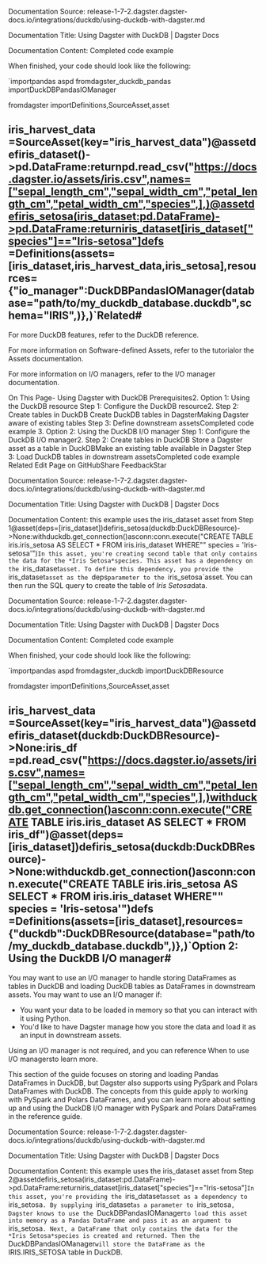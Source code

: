 Documentation Source:
release-1-7-2.dagster.dagster-docs.io/integrations/duckdb/using-duckdb-with-dagster.md

Documentation Title:
Using Dagster with DuckDB | Dagster Docs

Documentation Content:
Completed code example

When finished, your code should look like the following:

`importpandas aspd
fromdagster_duckdb_pandas importDuckDBPandasIOManager

fromdagster importDefinitions,SourceAsset,asset

iris_harvest_data =SourceAsset(key="iris_harvest_data")@assetdefiris_dataset()->pd.DataFrame:returnpd.read_csv("https://docs.dagster.io/assets/iris.csv",names=["sepal_length_cm","sepal_width_cm","petal_length_cm","petal_width_cm","species",],)@assetdefiris_setosa(iris_dataset:pd.DataFrame)->pd.DataFrame:returniris_dataset[iris_dataset["species"]=="Iris-setosa"]defs =Definitions(assets=[iris_dataset,iris_harvest_data,iris_setosa],resources={"io_manager":DuckDBPandasIOManager(database="path/to/my_duckdb_database.duckdb",schema="IRIS",)},)`Related#
--------

For more DuckDB features, refer to the DuckDB reference.

For more information on Software-defined Assets, refer to the tutorialor the Assets documentation.

For more information on I/O managers, refer to the I/O manager documentation.

On This Page- Using Dagster with DuckDB
	Prerequisites2. Option 1: Using the DuckDB resource
		Step 1: Configure the DuckDB resource2. Step 2: Create tables in DuckDB
			Create DuckDB tables in DagsterMaking Dagster aware of existing tables
		Step 3: Define downstream assetsCompleted code example
	3. Option 2: Using the DuckDB I/O manager
		Step 1: Configure the DuckDB I/O manager2. Step 2: Create tables in DuckDB
			Store a Dagster asset as a table in DuckDBMake an existing table available in Dagster
		Step 3: Load DuckDB tables in downstream assetsCompleted code example
	Related
Edit Page on GitHubShare FeedbackStar



Documentation Source:
release-1-7-2.dagster.dagster-docs.io/integrations/duckdb/using-duckdb-with-dagster.md

Documentation Title:
Using Dagster with DuckDB | Dagster Docs

Documentation Content:
this example uses the iris_dataset asset from Step 1@asset(deps=[iris_dataset])defiris_setosa(duckdb:DuckDBResource)->None:withduckdb.get_connection()asconn:conn.execute("CREATE TABLE iris.iris_setosa AS SELECT * FROM iris.iris_dataset WHERE"" species = 'Iris-setosa'")`In this asset, you're creating second table that only contains the data for the *Iris Setosa*species. This asset has a dependency on the `iris_dataset`asset. To define this dependency, you provide the `iris_dataset`asset as the `deps`parameter to the `iris_setosa`asset. You can then run the SQL query to create the table of *Iris Setosa*data.



Documentation Source:
release-1-7-2.dagster.dagster-docs.io/integrations/duckdb/using-duckdb-with-dagster.md

Documentation Title:
Using Dagster with DuckDB | Dagster Docs

Documentation Content:
Completed code example

When finished, your code should look like the following:

`importpandas aspd
fromdagster_duckdb importDuckDBResource

fromdagster importDefinitions,SourceAsset,asset

iris_harvest_data =SourceAsset(key="iris_harvest_data")@assetdefiris_dataset(duckdb:DuckDBResource)->None:iris_df =pd.read_csv("https://docs.dagster.io/assets/iris.csv",names=["sepal_length_cm","sepal_width_cm","petal_length_cm","petal_width_cm","species",],)withduckdb.get_connection()asconn:conn.execute("CREATE TABLE iris.iris_dataset AS SELECT * FROM iris_df")@asset(deps=[iris_dataset])defiris_setosa(duckdb:DuckDBResource)->None:withduckdb.get_connection()asconn:conn.execute("CREATE TABLE iris.iris_setosa AS SELECT * FROM iris.iris_dataset WHERE"" species = 'Iris-setosa'")defs =Definitions(assets=[iris_dataset],resources={"duckdb":DuckDBResource(database="path/to/my_duckdb_database.duckdb",)},)`Option 2: Using the DuckDB I/O manager#
---------------------------------------

You may want to use an I/O manager to handle storing DataFrames as tables in DuckDB and loading DuckDB tables as DataFrames in downstream assets. You may want to use an I/O manager if:

* You want your data to be loaded in memory so that you can interact with it using Python.
* You'd like to have Dagster manage how you store the data and load it as an input in downstream assets.

Using an I/O manager is not required, and you can reference When to use I/O managersto learn more.

This section of the guide focuses on storing and loading Pandas DataFrames in DuckDB, but Dagster also supports using PySpark and Polars DataFrames with DuckDB. The concepts from this guide apply to working with PySpark and Polars DataFrames, and you can learn more about setting up and using the DuckDB I/O manager with PySpark and Polars DataFrames in the reference guide.



Documentation Source:
release-1-7-2.dagster.dagster-docs.io/integrations/duckdb/using-duckdb-with-dagster.md

Documentation Title:
Using Dagster with DuckDB | Dagster Docs

Documentation Content:
this example uses the iris_dataset asset from Step 2@assetdefiris_setosa(iris_dataset:pd.DataFrame)->pd.DataFrame:returniris_dataset[iris_dataset["species"]=="Iris-setosa"]`In this asset, you're providing the `iris_dataset`asset as a dependency to `iris_setosa`. By supplying `iris_dataset`as a parameter to `iris_setosa`, Dagster knows to use the `DuckDBPandasIOManager`to load this asset into memory as a Pandas DataFrame and pass it as an argument to `iris_setosa`. Next, a DataFrame that only contains the data for the *Iris Setosa*species is created and returned. Then the `DuckDBPandasIOManager`will store the DataFrame as the `IRIS.IRIS_SETOSA`table in DuckDB.




